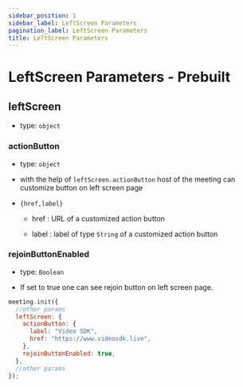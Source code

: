 ```yaml
---
sidebar_position: 1
sidebar_label: LeftScreen Parameters
pagination_label: LeftScreen Parameters
title: LeftScreen Parameters
---
```


# LeftScreen Parameters - Prebuilt

<div class="sdk-api-ref-only-h4">

## leftScreen

- type: `object`

### actionButton

- type: `object`

- with the help of `leftScreen.actionButton` host of the meeting can customize button on left screen page

- `{href,label}`

  - href : URL of a customized action button

  - label : label of type `String` of a customized action button

### rejoinButtonEnabled

- type: `Boolean`

- If set to true one can see rejoin button on left screen page.

```js
meeting.init({
  //other params
  leftScreen: {
    actionButton: {
      label: "Video SDK",
      href: "https://www.videosdk.live",
    },
    rejoinButtonEnabled: true,
  },
  //other params
});
```

</div>
